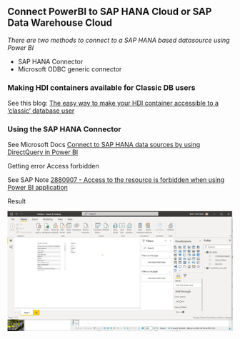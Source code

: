 ##  Connect PowerBI to SAP HANA Cloud or SAP Data Warehouse Cloud


*There are two methods to connect to a SAP HANA based datasource using Power BI*

* SAP HANA Connector
* Microsoft ODBC generic connector

### Making HDI containers available for Classic DB users

See this blog: [The easy way to make your HDI container accessible to a ‘classic’ database user](https://blogs.sap.com/2018/01/24/the-easy-way-to-make-your-hdi-container-accessible-to-a-classic-database-user/)

### Using the SAP HANA Connector

See Microsoft Docs [Connect to SAP HANA data sources by using DirectQuery in Power BI](https://docs.microsoft.com/en-us/power-bi/connect-data/desktop-directquery-sap-hana)

Getting error Access forbidden

See SAP Note [2880907 - Access to the resource is forbidden when using Power BI application](https://launchpad.support.sap.com/#/notes/2880907)


Result

![Connected data](https://github.com/bjornkasin/SAP-HANA-stubs/blob/main/POWERBI/artifacts/PowerBI%20connected%20to%20SAP%20HANA%20Cloud.jpg)
